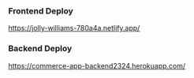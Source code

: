 ### Frontend Deploy
https://jolly-williams-780a4a.netlify.app/
### Backend Deploy
https://commerce-app-backend2324.herokuapp.com/

